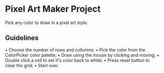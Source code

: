 # Pixel Art Maker Project

Pick any color to draw in a pixel art style.

## Guidelines
• Choose the number of rows and collumns;
• Pick the color from the ColorPicker color palette;
• Draw using the mouse by clicking and moving;
• Double click a cell to set it's color back to white;
• Press reset button to clear the grid;
• Start over.
